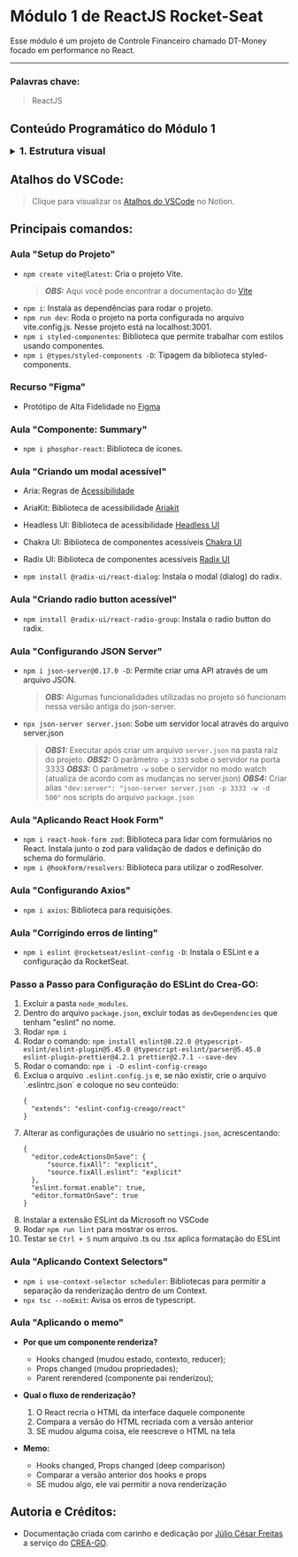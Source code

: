 # Módulo 1 de ReactJS Rocket-Seat

Esse módulo é um projeto de Controle Financeiro chamado DT-Money focado em performance no React.
___
### Palavras chave:
>ReactJS

## Conteúdo Programático do Módulo 1

<details style="font-size: 16px">
<summary><strong style="font-size: 18px">1. Estrutura visual</strong></summary>

  ---

  + Introdução
  + Setup do projeto
  ---
</details>

## Atalhos do VSCode:

>Clique para visualizar os [Atalhos do VSCode](https://silicon-chips-f58.notion.site/VsCode-Shortcuts-Atalhos-4ced0388660c4f1c93b410765c0a44cd) no Notion.

## Principais comandos:

### Aula "Setup do Projeto"

+ `npm create vite@latest`: Cria o projeto Vite.
  > **_OBS:_** Aqui você pode encontrar a documentação do [Vite](https://vitejs.dev/guide/)
+ `npm i`: Instala as dependências para rodar o projeto.
+ `npm run dev`: Roda o projeto na porta configurada no arquivo vite.config.js. Nesse projeto está na localhost:3001.
+ `npm i styled-componentes`: Biblioteca que permite trabalhar com estilos usando componentes.
+ `npm i @types/styled-components -D`: Tipagem da biblioteca styled-components.

### Recurso "Figma"

+ Protótipo de Alta Fidelidade no [Figma](https://www.figma.com/community/file/1138814493269096792)

### Aula "Componente: Summary"

+ `npm i phosphor-react`: Biblioteca de ícones.

### Aula "Criando um modal acessível"

+ Aria: Regras de [Acessibilidade](https://developer.mozilla.org/en-US/docs/Web/Accessibility/ARIA)
+ AriaKit: Biblioteca de acessibilidade [Ariakit](https://github.com/ariakit/ariakit)
+ Headless UI: Biblioteca de acessibilidade [Headless UI](https://headlessui.com/)
+ Chakra UI: Biblioteca de componentes acessíveis [Chakra UI](https://v2.chakra-ui.com/getting-started)
+ Radix UI: Biblioteca de componentes acessíveis [Radix UI](https://www.radix-ui.com/)

+ `npm install @radix-ui/react-dialog`: Instala o modal (dialog) do radix.

### Aula "Criando radio button acessível"

+ `npm install @radix-ui/react-radio-group`: Instala o radio button do radix.

### Aula "Configurando JSON Server"

+ `npm i json-server@0.17.0 -D`: Permite criar uma API através de um arquivo JSON.
  > **_OBS:_** Algumas funcionalidades utilizadas no projeto só funcionam nessa versão antiga do json-server.
+ `npx json-server server.json`: Sobe um servidor local através do arquivo server.json
  > **_OBS1:_** Executar após criar um arquivo `server.json` na pasta raíz do projeto.
  > **_OBS2:_** O parâmetro `-p 3333` sobe o servidor na porta 3333
  > **_OBS3:_** O parâmetro `-w` sobe o servidor no modo watch (atualiza de acordo com as mudanças no server.json)
  > **_OBS4:_** Criar alias `"dev:server": "json-server server.json -p 3333 -w -d 500"` nos scripts do arquivo `package.json`

### Aula "Aplicando React Hook Form"

+ `npm i react-hook-form zod`: Biblioteca para lidar com formulários no React. Instala junto o zod para validação de dados e definição do schema do formulário.
+ `npm i @hookform/resolvers`: Biblioteca para utilizar o zodResolver.

### Aula "Configurando Axios"

+ `npm i axios`: Biblioteca para requisições.

### Aula "Corrigindo erros de linting"

+ `npm i eslint @rocketseat/eslint-config -D`: Instala o ESLint e a configuração da RocketSeat.

### **Passo a Passo para Configuração do ESLint do Crea-GO:**

1. Excluir a pasta `node_modules`.
2. Dentro do arquivo `package.json`, excluir todas as `devDependencies` que tenham "eslint" no nome.
3. Rodar `npm i`
4. Rodar o comando: `npm install eslint@8.22.0 @typescript-eslint/eslint-plugin@5.45.0 @typescript-eslint/parser@5.45.0 eslint-plugin-prettier@4.2.1 prettier@2.7.1 --save-dev`
5. Rodar o comando: `npm i -D eslint-config-creago`
6. Exclua o arquivo `.eslint.config.js` e, se não existir, crie o arquivo ´.eslintrc.json´ e coloque no seu conteúdo:
    >
    ```
    {
      "extends": "eslint-config-creago/react"
    }
    ```
7. Alterar as configurações de usuário no `settings.json`, acrescentando:
    >
    ```
    {
      "editor.codeActionsOnSave": {
          "source.fixAll": "explicit",
          "source.fixAll.eslint": "explicit"
      },
      "eslint.format.enable": true,
      "editor.formatOnSave": true
    }
    ```
8. Instalar a extensão ESLint da Microsoft no VSCode
9. Rodar `npm run lint` para mostrar os erros.
10. Testar se `Ctrl + S` num arquivo .ts ou .tsx aplica formatação do ESLint

### Aula "Aplicando Context Selectors"

+ `npm i use-context-selector scheduler`: Bibliotecas para permitir a separação da renderização dentro de um Context.
+ `npx tsc --noEmit`: Avisa os erros de typescript.

### Aula "Aplicando o memo"

+ **Por que um componente renderiza?**
  - Hooks changed (mudou estado, contexto, reducer);
  - Props changed (mudou propriedades);
  - Parent rerendered (componente pai renderizou);

+ **Qual o fluxo de renderização?**
  1. O React recria o HTML da interface daquele componente
  2. Compara a versão do HTML recriada com a versão anterior
  3. SE mudou alguma coisa, ele reescreve o HTML na tela

+ **Memo:**
  - Hooks changed, Props changed (deep comparison)
  - Comparar a versão anterior dos hooks e props
  - SE mudou algo, ele vai permitir a nova renderização


## Autoria e Créditos:

+ Documentação criada com carinho e dedicação por [Júlio César Freitas](https://github.com/juliofreitasbm) a serviço do [CREA-GO](https://www.creago.org.br/).